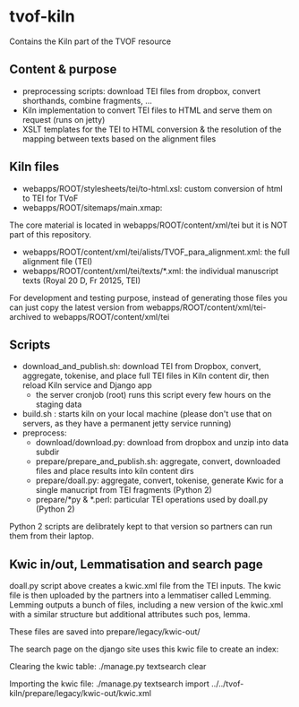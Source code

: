 # tvof-kiln
Contains the Kiln part of the TVOF resource

## Content & purpose

* preprocessing scripts: download TEI files from dropbox, convert shorthands, combine fragments, ...
* Kiln implementation to convert TEI files to HTML and serve them on request (runs on jetty)
* XSLT templates for the TEI to HTML conversion & the resolution of the mapping between texts based on the alignment files

## Kiln files
* webapps/ROOT/stylesheets/tei/to-html.xsl: custom conversion of html to TEI for TVoF
* webapps/ROOT/sitemaps/main.xmap:

The core material is located in webapps/ROOT/content/xml/tei but it is NOT part of this repository.

* webapps/ROOT/content/xml/tei/alists/TVOF_para_alignment.xml: the full alignment file (TEI)
* webapps/ROOT/content/xml/tei/texts/*.xml: the individual manuscript texts (Royal 20 D, Fr 20125, TEI)

For development and testing purpose, instead of generating those files you can just copy the latest version from webapps/ROOT/content/xml/tei-archived to webapps/ROOT/content/xml/tei

## Scripts

* download_and_publish.sh: download TEI from Dropbox, convert, aggregate, tokenise, and place full TEI files in Kiln content dir, then reload Kiln service and Django app
    * the server cronjob (root) runs this script every few hours on the staging data
* build.sh : starts kiln on your local machine (please don't use that on servers, as they have a permanent jetty service running)
* preprocess:
    * download/download.py: download from dropbox and unzip into data subdir
    * prepare/prepare_and_publish.sh: aggregate, convert, downloaded files and place results into kiln content dirs
    * prepare/doall.py: aggregate, convert, tokenise, generate Kwic for a single manucript from TEI fragments (Python 2)
    * prepare/*py & *.perl: particular TEI operations used by doall.py (Python 2)

Python 2 scripts are delibrately kept to that version so partners can run them from their laptop.

## Kwic in/out, Lemmatisation and search page

doall.py script above creates a kwic.xml file from the TEI inputs. The kwic file is then uploaded by the partners
into a lemmatiser called Lemming. Lemming outputs a bunch of files, including a new version of the kwic.xml with a
similar structure but additional attributes such pos, lemma.

These files are saved into prepare/legacy/kwic-out/

The search page on the django site uses this kwic file to create an index:

Clearing the kwic table:
./manage.py textsearch clear

Importing the kwic file:
./manage.py textsearch import ../../tvof-kiln/prepare/legacy/kwic-out/kwic.xml


